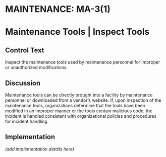 # MAINTENANCE: MA-3(1)
# Maintenance Tools | Inspect Tools

## Control Text

Inspect the maintenance tools used by maintenance personnel for improper or unauthorized modifications.

## Discussion

Maintenance tools can be directly brought into a facility by maintenance personnel or downloaded from a vendor’s website. If, upon inspection of the maintenance tools, organizations determine that the tools have been modified in an improper manner or the tools contain malicious code, the incident is handled consistent with organizational policies and procedures for incident handling.

## Implementation

_(add implementation details here)_